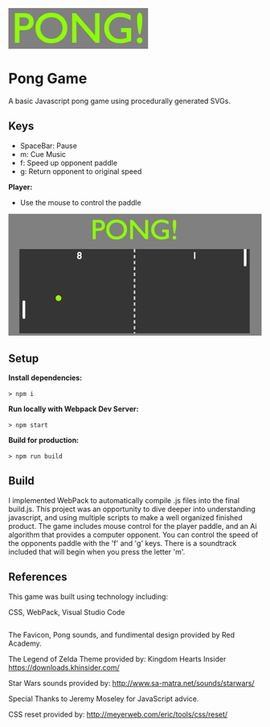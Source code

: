 
![](https://github.com/NCMoseley/Pong/blob/master/pong1.png)

# Pong Game

A basic Javascript pong game using procedurally generated SVGs. 

## Keys

* SpaceBar: Pause
* m: Cue Music
* f: Speed up opponent paddle
* g: Return opponent to original speed

**Player:**
* Use the mouse to control the paddle

![](https://github.com/NCMoseley/Pong/blob/master/pong2.png)

## Setup

**Install dependencies:**

`> npm i`

**Run locally with Webpack Dev Server:**

`> npm start`

**Build for production:**

`> npm run build`

## Build

I implemented WebPack to automatically compile .js files into the final build.js. This project was an opportunity to dive deeper into understanding javascript, and using multiple scripts to make a well organized finished product. The game includes mouse control for the player paddle, and an Ai algorithm that provides a computer opponent. You can control the speed of the opponents paddle with the 'f' and 'g' keys. There is a soundtrack included that will begin when you press the letter 'm'. 

## References 

This game was built using technology including:

CSS,
WebPack,
Visual Studio Code

```

```
The Favicon, Pong sounds, and fundimental design provided by Red Academy.

The Legend of Zelda Theme provided by: Kingdom Hearts Insider
https://downloads.khinsider.com/

Star Wars sounds provided by:
http://www.sa-matra.net/sounds/starwars/

Special Thanks to Jeremy Moseley for JavaScript advice. 

CSS reset provided by: http://meyerweb.com/eric/tools/css/reset/ 

